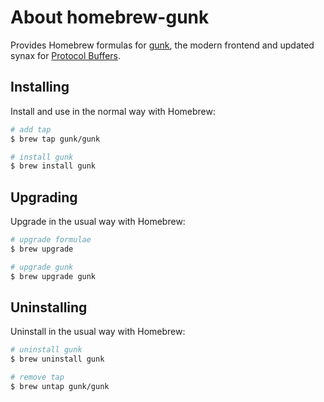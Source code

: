 # About homebrew-gunk

Provides Homebrew formulas for [gunk][gunk], the modern frontend and updated
synax for [Protocol Buffers][protobuf].

## Installing

Install and use in the normal way with Homebrew:

```sh
# add tap
$ brew tap gunk/gunk

# install gunk
$ brew install gunk
```

## Upgrading

Upgrade in the usual way with Homebrew:

```sh
# upgrade formulae
$ brew upgrade

# upgrade gunk
$ brew upgrade gunk
```

## Uninstalling

Uninstall in the usual way with Homebrew:

```sh
# uninstall gunk
$ brew uninstall gunk

# remove tap
$ brew untap gunk/gunk
```
[gunk]: https://github.com/gunk/gunk
[protobuf]: https://developers.google.com/protocol-buffers/
